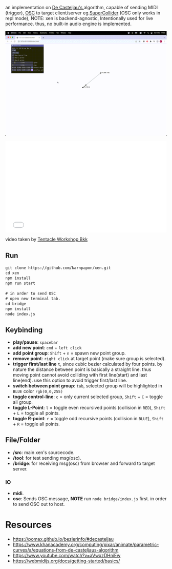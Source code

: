 an implementation on [ De Casteljau's ](https://en.wikipedia.org/wiki/De_Casteljau%27s_algorithm) algorithm, capable of sending MIDI (trigger), [OSC](https://en.wikipedia.org/wiki/Open_Sound_Control) to target client/server  eg.[SuperCollider](https://supercollider.github.io/) (OSC only works in repl mode), NOTE: xen is backend-agnostic, Intentionally used for live performance. thus, no built-in audio engine is implemented.

![image 1](/media/images/xen/ss3.gif)

<div style="width: 100%; height: 0; padding-top: 56.25%; position: relative;">
	<iframe width="100%" height="100%" style="border:none;overflow:hidden;position:absolute;top:0;" src="/media/images/xen/xen-live.mp4" title="xenlive" frameborder="0" allow="accelerometer; clipboard-write; autoplay=0; encrypted-media; gyroscope; picture-in-picture"  allowfullscreen sandbox></iframe>
</div>

video taken by [Tentacle Workshop Bkk](https://www.facebook.com/TentaclesN22/)

## Run

```
git clone https://github.com/karnpapon/xen.git
cd xen
npm install
npm run start

# in order to send OSC
# open new terminal tab.
cd bridge  
npm install
node index.js

```

## Keybinding
- **play/pause**: `spacebar`
- **add new point**: `cmd` + `left click`
- **add point group**: `Shift` + `n` = spawn new point group.
- **remove point**: `right click` at target point (make sure group is selected).
- **trigger first/last line** `t`, since cubic bezier calculated by four points. by nature the distance between point is basically a straight line. thus moving point cannot avoid colliding with first line(start) and last line(end). use this option to avoid trigger first/last line.
- **switch between point group**: `tab`, selected group will be highlighted in `BLUE` color `rgb(0,0,255)`
- **toggle control-line**: `c` = only current selected group, `Shift` + `C` = toggle all group.  
- **toggle L-Point**: `l` = toggle even recursived points (collision in `RED`), `Shift` + `L` = toggle all points.
- **toggle R-point**: `r` = toggle odd recursive points (collision in `BLUE`),  `Shift` + `R` = toggle all points.

## File/Folder

- **/src**: main xen's sourcecode.
- **/tool**: for test sending msg(osc).
- **/bridge**: for receiving msg(osc) from browser and forward to target server.


### IO

- **midi**.
- **osc**: Sends OSC message, **NOTE** run `node bridge/index.js` first. in order to send OSC out to host.

# Resources
- https://pomax.github.io/bezierinfo/#decasteljau
- https://www.khanacademy.org/computing/pixar/animate/parametric-curves/a/equations-from-de-casteljaus-algorithm
- https://www.youtube.com/watch?v=aVwxzDHniEw
- https://webmidijs.org/docs/getting-started/basics/